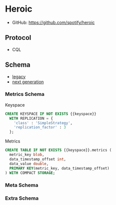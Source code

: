 # Heroic

- GitHub: https://github.com/spotify/heroic

## Protocol

- CQL

## Schema

- [legacy](https://github.com/spotify/heroic/tree/master/metric/datastax/src/main/resources/com.spotify.heroic.metric.datastax.schema.legacy)
- [next generation](https://github.com/spotify/heroic/tree/master/metric/datastax/src/main/resources/com.spotify.heroic.metric.datastax.schema.ng)

### Metrics Schema

Keyspace

````sql
CREATE KEYSPACE IF NOT EXISTS {{keyspace}}
  WITH REPLICATION = {
    'class' : 'SimpleStrategy',
    'replication_factor' : 3
  };
````

Metrics

````sql
CREATE TABLE IF NOT EXISTS {{keyspace}}.metrics (
  metric_key blob,
  data_timestamp_offset int,
  data_value double,
  PRIMARY KEY(metric_key, data_timestamp_offset)
) WITH COMPACT STORAGE;
````

### Meta Schema

### Extra Schema
